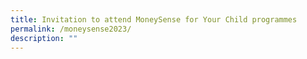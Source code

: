 ```yaml
---
title: Invitation to attend MoneySense for Your Child programmes
permalink: /moneysense2023/
description: ""
---
```

